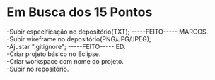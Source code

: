 # Em Busca dos 15 Pontos

-Subir especificação no depositório(TXT);                  -----FEITO----- MARCOS.  
-Subir wireframe no depositório(PNG/JPG/JPEG);  
-Ajustar ".gitignore";                  -----FEITO----- ED.  
-Criar projeto básico no Eclipse.  
-Criar workspace com nome do projeto.  
-Subir no repositório.  
